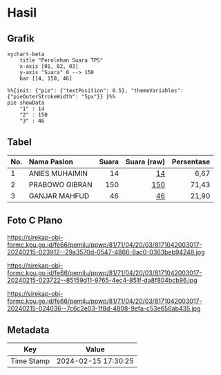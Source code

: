 # Hasil

## Grafik

```mermaid
xychart-beta
    title "Perolehan Suara TPS"
    x-axis [01, 02, 03]
    y-axis "Suara" 0 --> 150
    bar [14, 150, 46]
```

```mermaid
%%{init: {"pie": {"textPosition": 0.5}, "themeVariables": {"pieOuterStrokeWidth": "5px"}} }%%
pie showData
    "1" : 14
    "2" : 150
    "3" : 46
```

## Tabel

| No. | Nama Paslon    | Suara | Suara (raw) | Persentase |
|:--- |:-------------- | -----:| -----------:| ----------:|
| 1   | ANIES MUHAIMIN | 14    | [14][p-1]   | 6,67       |
| 2   | PRABOWO GIBRAN | 150   | [150][p-2]  | 71,43      |
| 3   | GANJAR MAHFUD  | 46    | [46][p-3]   | 21,90      |


[p-1]: https://github.com/gigit-pemilu/pemilu-2024-81-maluku/blob/main/pilpres/hitung-suara/sub/81-maluku/sub/71-kota-ambon/sub/04-teluk-ambon/sub/2003-rumah-tiga/sub/017-tps/sub/paslon-1.txt
[p-2]: https://github.com/gigit-pemilu/pemilu-2024-81-maluku/blob/main/pilpres/hitung-suara/sub/81-maluku/sub/71-kota-ambon/sub/04-teluk-ambon/sub/2003-rumah-tiga/sub/017-tps/sub/paslon-2.txt
[p-3]: https://github.com/gigit-pemilu/pemilu-2024-81-maluku/blob/main/pilpres/hitung-suara/sub/81-maluku/sub/71-kota-ambon/sub/04-teluk-ambon/sub/2003-rumah-tiga/sub/017-tps/sub/paslon-3.txt

## Foto C Plano

https://sirekap-obj-formc.kpu.go.id/fe66/pemilu/ppwp/81/71/04/20/03/8171042003017-20240215-023912--29a3570d-0547-4866-8ac0-0363beb94248.jpg

https://sirekap-obj-formc.kpu.go.id/fe66/pemilu/ppwp/81/71/04/20/03/8171042003017-20240215-023722--85159d11-9765-4ec4-851f-da8f804bcb96.jpg

https://sirekap-obj-formc.kpu.go.id/fe66/pemilu/ppwp/81/71/04/20/03/8171042003017-20240215-024036--7c6c2e03-1f8d-4808-9efa-c53e656ab435.jpg


## Metadata

| Key        | Value               |
| ---------- | ------------------- |
| Time Stamp | 2024-02-15 17:30:25 |



